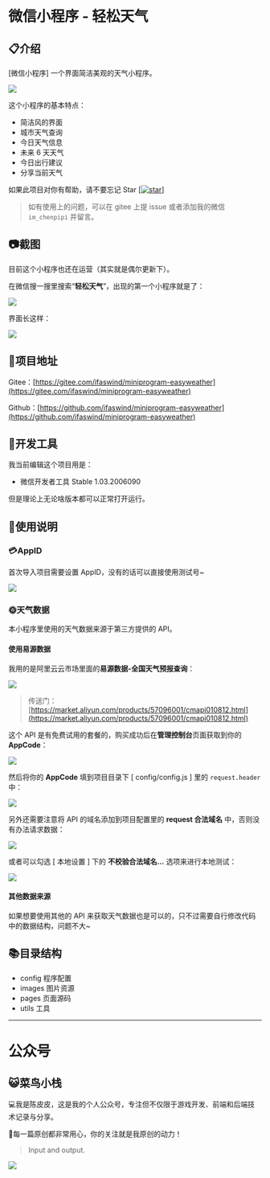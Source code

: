 # 微信小程序 - 轻松天气

## 📋介绍

[微信小程序] 一个界面简洁美观的天气小程序。

![](https://gitee.com/ifaswind/image-storage/raw/master/qrcode/miniprogram-easyweather.jpg)

这个小程序的基本特点：

- 简洁风的界面
- 城市天气查询
- 今日天气信息
- 未来 6 天天气
- 今日出行建议
- 分享当前天气



如果此项目对你有帮助，请不要忘记 Star [[![star](https://gitee.com/ifaswind/miniprogram-easyweather-os/badge/star.svg?theme=dark)](https://gitee.com/ifaswind/miniprogram-easyweather-os/stargazers)]

> 如有使用上的问题，可以在 gitee 上提 issue 或者添加我的微信 `im_chenpipi` 并留言。



## 📷截图

目前这个小程序也还在运营（其实就是偶尔更新下）。

在微信搜一搜里搜索“**轻松天气**”，出现的第一个小程序就是了：

![](https://gitee.com/ifaswind/image-storage/raw/master/posts/miniprogram-easyweather/001.jpg)



界面长这样：

![](https://gitee.com/ifaswind/image-storage/raw/master/repositories/miniprogram-easyweather/screenshot.png)



## 🔗项目地址

Gitee：[https://gitee.com/ifaswind/miniprogram-easyweather](https://gitee.com/ifaswind/miniprogram-easyweather)

Github：[https://github.com/ifaswind/miniprogram-easyweather](https://github.com/ifaswind/miniprogram-easyweather)



## 🔧开发工具

我当前编辑这个项目用是：

- 微信开发者工具 Stable 1.03.2006090

但是理论上无论啥版本都可以正常打开运行。



## 📃使用说明

### 💳AppID

首次导入项目需要设置 AppID，没有的话可以直接使用测试号~

![](https://gitee.com/ifaswind/image-storage/raw/master/posts/miniprogram-easyweather/003.png)



### 🌞天气数据

本小程序里使用的天气数据来源于第三方提供的 API。



#### 使用易源数据

我用的是阿里云云市场里面的**易源数据-全国天气预报查询**：

![](https://gitee.com/ifaswind/image-storage/raw/master/posts/miniprogram-easyweather/004.png)

> 传送门：[https://market.aliyun.com/products/57096001/cmapi010812.html](https://market.aliyun.com/products/57096001/cmapi010812.html)



这个 API 是有免费试用的套餐的，购买成功后在**管理控制台**页面获取到你的 **AppCode**：

![](https://gitee.com/ifaswind/image-storage/raw/master/posts/miniprogram-easyweather/005.png)



然后将你的 **AppCode** 填到项目目录下 [ config/config.js ] 里的 `request.header` 中：

![](https://gitee.com/ifaswind/image-storage/raw/master/posts/miniprogram-easyweather/006.png)



另外还需要注意将 API 的域名添加到项目配置里的 **request 合法域名** 中，否则没有办法请求数据：

![](https://gitee.com/ifaswind/image-storage/raw/master/posts/miniprogram-easyweather/007.png)



或者可以勾选 [ 本地设置 ] 下的 **不校验合法域名...** 选项来进行本地测试：

![](https://gitee.com/ifaswind/image-storage/raw/master/posts/miniprogram-easyweather/008.png)



#### 其他数据来源

如果想要使用其他的 API 来获取天气数据也是可以的，只不过需要自行修改代码中的数据结构，问题不大~



## 📚目录结构

- config 程序配置
- images 图片资源
- pages 页面源码
- utils 工具



---



# 公众号

## 😺菜鸟小栈

💻我是陈皮皮，这是我的个人公众号，专注但不仅限于游戏开发、前端和后端技术记录与分享。

💖每一篇原创都非常用心，你的关注就是我原创的动力！

> Input and output.

![](https://image.chenpipi.cn/weixin/official-account.png)